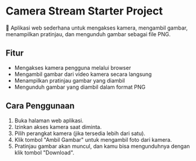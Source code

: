 # Camera Stream Starter Project

📸 Aplikasi web sederhana untuk mengakses kamera, mengambil gambar, menampilkan pratinjau, dan mengunduh gambar sebagai file PNG.

## Fitur

- Mengakses kamera pengguna melalui browser
- Mengambil gambar dari video kamera secara langsung
- Menampilkan pratinjau gambar yang diambil
- Mengunduh gambar yang diambil dalam format PNG

## Cara Penggunaan

1. Buka halaman web aplikasi.
2. Izinkan akses kamera saat diminta.
3. Pilih perangkat kamera (jika tersedia lebih dari satu).
4. Klik tombol "Ambil Gambar" untuk mengambil foto dari kamera.
5. Pratinjau gambar akan muncul, dan kamu bisa mengunduhnya dengan klik tombol "Download".


